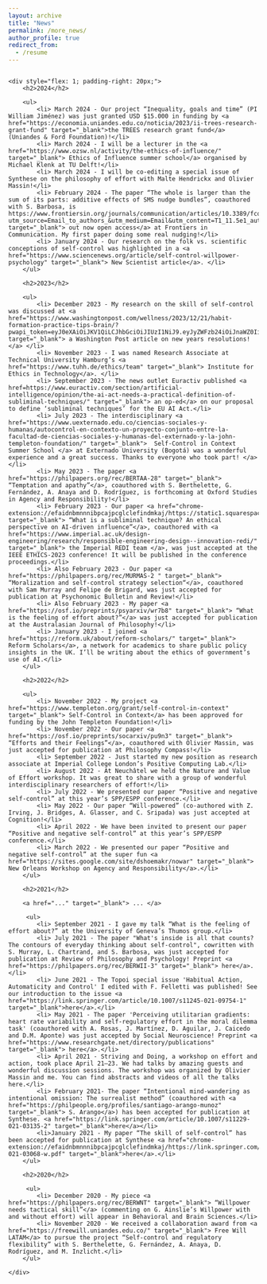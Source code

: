 ```yaml
---
layout: archive
title: "News"
permalink: /more_news/
author_profile: true
redirect_from:
  - /resume
---
```

<div style="display: flex; flex-wrap: wrap;">

    <div style="flex: 1; padding-right: 20px;">
        <h2>2024</h2>
        
        <ul>
            <li> March 2024 - Our project “Inequality, goals and time” (PI William Jiménez) was just granted USD $15.000 in funding by <a href="https://economia.uniandes.edu.co/noticia/2023/ii-trees-research-grant-fund" target="_blank">the TREES research grant fund</a> (Uniandes & Ford Foundation)!</li>
            <li> March 2024 - I will be a lecturer in the <a href="https://www.ozsw.nl/activity/the-ethics-of-influence/" target="_blank"> Ethics of Influence summer school</a> organised by Michael Klenk at TU Delft!</li>
            <li> March 2024 - I will be co-editing a special issue of Synthese on the philosophy of effort with Malte Hendrickx and Olivier Massin!</li>
            <li> February 2024 - The paper “The whole is larger than the sum of its parts: additive effects of SMS nudge bundles”, coauthored with S. Barbosa, is https://www.frontiersin.org/journals/communication/articles/10.3389/fcomm.2024.1298607/full?utm_source=Email_to_authors_&utm_medium=Email&utm_content=T1_11.5e1_author&utm_campaign=Email_publication&field&journalName=Frontiers_in_Communication&id=1298607" target="_blank"> out now open access</a> at Frontiers in Communication. My first paper doing some real nudging!</li>
            <li> January 2024 - Our research on the folk vs. scientific conceptions of self-control was highlighted in a <a href="https://www.sciencenews.org/article/self-control-willpower-psychology" target="_blank"> New Scientist article</a>. </li>
        </ul>
        
        <h2>2023</h2>

        <ul>
            <li> December 2023 - My research on the skill of self-control was discussed at <a href="https://www.washingtonpost.com/wellness/2023/12/21/habit-formation-practice-tips-brain/?pwapi_token=eyJ0eXAiOiJKV1QiLCJhbGciOiJIUzI1NiJ9.eyJyZWFzb24iOiJnaWZ0IiwibmJmIjoxNzAzMzA3NjAwLCJpc3MiOiJzdWJzY3JpcHRpb25zIiwiZXhwIjoxNzA0Njg5OTk5LCJpYXQiOjE3MDMzMDc2MDAsImp0aSI6IjI4NDRlMzE5LTNkZmUtNGE1NC1iYWVkLTdlMDhjYWE3YTMxNCIsInVybCI6Imh0dHBzOi8vd3d3Lndhc2hpbmd0b25wb3N0LmNvbS93ZWxsbmVzcy8yMDIzLzEyLzIxL2hhYml0LWZvcm1hdGlvbi1wcmFjdGljZS10aXBzLWJyYWluLyJ9.xZu6VpoahmF5byZQghX3W__WawSHvtwiMXEXoOP0F5g" target="_blank"> a Washington Post article on new years resolutions! </a> </li>
            <li> November 2023 - I was named Research Associate at Technical University Hamburg’s <a href="https://www.tuhh.de/ethics/team" target="_blank"> Institute for Ethics in Technology</a>. </li>
            <li> September 2023 - The news outlet Euractiv published <a href=https://www.euractiv.com/section/artificial-intelligence/opinion/the-ai-act-needs-a-practical-definition-of-subliminal-techniques/" target="_blank"> an op-ed</a> on our proposal to define ‘subliminal techniques’ for the EU AI Act.</li>
            <li> July 2023 - The interdisciplinary <a href="https://www.uexternado.edu.co/ciencias-sociales-y-humanas/autocontrol-en-contexto-un-proyecto-conjunto-entre-la-facultad-de-ciencias-sociales-y-humanas-del-externado-y-la-john-templeton-foundation/" target="_blank">  Self-Control in Context Summer School </a> at Externado University (Bogotá) was a wonderful experience and a great success. Thanks to everyone who took part! </a> </li>
            <li> May 2023 - The paper <a href="https://philpapers.org/rec/BERTAA-28" target="_blank"> “Temptation and apathy”</a>, coauthored with S. Berthelette, G. Fernández, A. Anaya and D. Rodríguez, is forthcoming at Oxford Studies in Agency and Responsibility!</li>
            <li> February 2023 - Our paper <a href="chrome-extension://efaidnbmnnnibpcajpcglclefindmkaj/https://static1.squarespace.com/static/5d0464f9593c9200019d00ad/t/64410502bffded17424cd09a/1681982723664/subliminal+techniques.pdf" target="_blank"> “What is a subliminal technique? An ethical perspective on AI-driven influence”</a>, coauthored with <a href="https://www.imperial.ac.uk/design-engineering/research/responsible-engineering-design--innovation-redi/" target="_blank"> the Imperial REDI team </a>, was just accepted at the IEEE ETHICS-2023 conference! It will be published in the conference proceedings.</li>
            <li> Also February 2023 - Our paper <a href="https://philpapers.org/rec/MURMAS-2 " target="_blank"> “Moralization and self-control strategy selection“</a>, coauthored with Sam Murray and Felipe de Brigard, was just accepted for publication at Psychonomic Bulletin and Review!</li>
            <li> Also February 2023 - My paper <a href="https://osf.io/preprints/psyarxiv/wr7b8" target="_blank"> “What is the feeling of effort about?”</a> was just accepted for publication at the Australasian Journal of Philosophy!</li>
            <li> January 2023 - I joined <a href="https://reform.uk/about/reform-scholars/" target="_blank"> Reform Scholars</a>, a network for academics to share public policy insights in the UK. I’ll be writing about the ethics of government’s use of AI.</li>
        </ul>
        
        <h2>2022</h2>
                
        <ul>
            <li> November 2022 - My project <a href="https://www.templeton.org/grant/self-control-in-context" target="_blank"> Self-Control in Context</a> has been approved for funding by the John Templeton Foundation!</li>
            <li> November 2022 - Our paper <a href="https://osf.io/preprints/socarxiv/pu9n3" target="_blank"> “Efforts and their Feelings”</a>, coauthored with Olivier Massin, was just accepted for publication at Philosophy Compass!</li>
            <li> September 2022 - Just started my new position as research associate at Imperial College London’s Positive Computing Lab.</li>
            <li> August 2022 - At Neuchâtel we held the Nature and Value of Effort workshop. It was great to share with a group of wonderful interdisciplinary researchers of effort!</li>
            <li> July 2022 - We presented our paper “Positive and negative self-control” at this year’s SPP/ESPP conference.</li>
            <li> May 2022 - Our paper “Will-powered” (co-authored with Z. Irving, J. Bridges, A. Glasser, and C. Sripada) was just accepted at Cognition!</li>
            <li> April 2022 - We have been invited to present our paper “Positive and negative self-control” at this year’s SPP/ESPP conference.</li>
            <li> March 2022 - We presented our paper “Positive and negative self-control” at the super fun <a href="https://sites.google.com/site/dshoemakr/nowar" target="_blank"> New Orleans Workshop on Agency and Responsibility</a>.</li>
        </ul>
        
        <h2>2021</h2>
        
        <a href="..." target="_blank"> ... </a>

         <ul>
            <li> September 2021 - I gave my talk “What is the feeling of effort about?” at the University of Geneva’s Thumos group.</li>
            <li> July 2021 - The paper "What's inside is all that counts? The contours of everyday thinking about self-control", cowritten with S. Murray, L. Chartrand, and S. Barbosa, was just accepted for publication at Review of Philosophy and Psychology! Preprint <a href="https://philpapers.org/rec/BERWII-3" target="_blank"> here</a>.</li>
            <li> June 2021 - The Topoi special issue 'Habitual Action, Automaticity and Control' I edited with F. Felletti was published! See our introduction to the issue <a href="https://link.springer.com/article/10.1007/s11245-021-09754-1" target="_blank">here</a>.</li>
            <li> May 2021 - The paper 'Perceiving utilitarian gradients: heart rate variability and self-regulatory effort in the moral dilemma task' (coauthored with A. Rosas, J. Martínez, D. Aguilar, J. Caicedo and D.M. Aponte) was just accepted by Social Neuroscience! Preprint <a href="https://www.researchgate.net/directory/publications" target="_blank"> here</a>.</li>
            <li> April 2021 - Striving and Doing, a workshop on effort and action, took place April 21–23. We had talks by amazing guests and wonderful discussion sessions. The workshop was organized by Olivier Massin and me. You can find abstracts and videos of all the talks here.</li>
            <li> February 2021- The paper “Intentional mind-wandering as intentional omission: The surrealist method” (coauthored with <a href="https://philpeople.org/profiles/santiago-arango-munoz" target="_blank"> S. Arango</a>) has been accepted for publication at Synthese. <a href="https://link.springer.com/article/10.1007/s11229-021-03135-2" target="_blank">here</a></li>
            <li>January 2021 - My paper “The skill of self-control” has been accepted for publication at Synthese <a href="chrome-extension://efaidnbmnnnibpcajpcglclefindmkaj/https://link.springer.com/content/pdf/10.1007/s11229-021-03068-w.pdf" target="_blank">here</a>.</li>
        </ul>

        <h2>2020</h2>
        
         <ul>
            <li> December 2020 - My piece <a href="https://philpapers.org/rec/BERWNT" target="_blank"> “Willpower needs tactical skill”</a> (commenting on G. Ainslie’s Willpower with and without effort) will appear in Behavioral and Brain Sciences.</li>
            <li> November 2020 - We received a collaboration award from <a href="https://freewill.uniandes.edu.co/" target="_blank"> Free Will LATAM</a> to pursue the project “Self-control and regulatory flexibility” with S. Berthelette, G. Fernández, A. Anaya, D. Rodríguez, and M. Inzlicht.</li>
        </ul>

    </div>
</div>











  